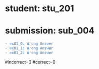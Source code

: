# student: stu_201
# submission: sub_004

```diff
- ex01_0: Wrong Answer
- ex01_1: Wrong Answer
- ex01_2: Wrong Answer
```
#incorrect=3
#correct=0
